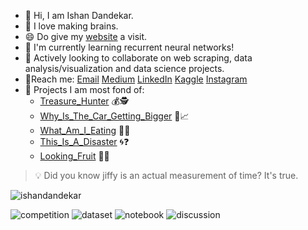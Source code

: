 - :wave: Hi, I am Ishan Dandekar.
- :eyes: I love making brains.
- :smile: Do give my [website](https://ishandandekar.github.io/) a visit.
- 🍒 I'm currently learning recurrent neural networks!
- 🔎 Actively looking to collaborate on web scraping, data analysis/visualization and data science projects.
- 📝Reach me: [Email](mailto:ishandandekar2002@gmail.com) [Medium](https://medium.com/@ishandandekar) [LinkedIn](https://www.linkedin.com/in/ishan-dandekar/) [Kaggle](https://www.kaggle.com/ishandandekar) [Instagram](https://www.instagram.com/ishandandek/)
- 🔨 Projects I am most fond of:
  * [Treasure_Hunter](https://github.com/ishandandekar/Treasure_Hunter) 💰🕵️
  * [Why_Is_The_Car_Getting_Bigger](https://github.com/ishandandekar/Why_Is_The_Car_Is_Getting_Bigger) 🚗📈
  * [What_Am_I_Eating](https://github.com/ishandandekar/What_Am_I_Eating) 🍕👀
  * [This_Is_A_Disaster](https://github.com/ishandandekar/This_Is_A_Disaster) 🌀❓
  * [Looking_Fruit](https://github.com/ishandandekar/Looking-Fruit) 🤔🍎
  
> :bulb: Did you know jiffy is an actual measurement of time? It's true.

<img src="https://github-readme-stats.vercel.app/api?username=ishandandekar&show_icons=true&theme=vue" alt="ishandandekar" />

![competition](https://road-to-kaggle-grandmaster.vercel.app/api/badges/ishandandekar/competition/light)
![dataset](https://road-to-kaggle-grandmaster.vercel.app/api/badges/ishandandekar/dataset/light)
![notebook](https://road-to-kaggle-grandmaster.vercel.app/api/badges/ishandandekar/notebook/light)
![discussion](https://road-to-kaggle-grandmaster.vercel.app/api/badges/ishandandekar/discussion/light)
